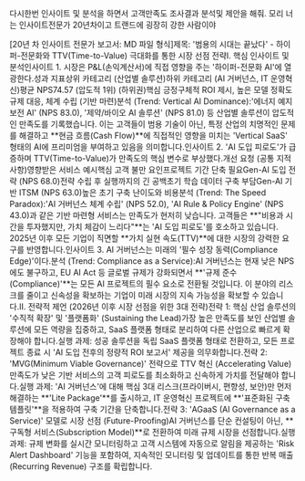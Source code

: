 다시한번 인사이트 및 분석을 하면서 고객만족도 조사결과 분석및 제안을 해줘. 모리 너는 인사이트전문가 20년차이고 트랜드에 굉장히 강한 사람이야


[20년 차 인사이트 전문가 보고서: MD 파일 형식]제목: '범용의 시대는 끝났다' - 하이퍼-전문화와 TTV(Time-to-Value) 극대화를 통한 시장 선점 전략I. 핵심 인사이트 및 분석인사이트 1. 시장은 P&L(손익계산서)에 직접 영향을 주는 '하이퍼-전문화 AI'에 열광한다.성과 지표상위 카테고리 (산업별 솔루션)하위 카테고리 (AI 거버넌스, IT 운영혁신)평균 NPS74.57 (압도적 1위) (하위권)핵심 긍정구체적 ROI 제시, 높은 모델 정확도규제 대응, 체계 수립 (기반 마련)분석 (Trend: Vertical AI Dominance):'에너지 예지보전 AI' (NPS 83.0), '제약/바이오 AI 솔루션' (NPS 81.0) 등 산업별 솔루션이 압도적인 만족도를 기록했습니다. 이는 고객들이 범용 기술이 아닌, 특정 산업의 치명적인 문제를 해결하고 **현금 흐름(Cash Flow)**에 직접적인 영향을 미치는 'Vertical SaaS' 형태의 AI에 프리미엄을 부여하고 있음을 의미합니다.인사이트 2. 'AI 도입 피로도'가 급증하며 TTV(Time-to-Value)가 만족도의 핵심 변수로 부상했다.개선 요청 (공통 지적 사항)영향받은 서비스 예시핵심 고객 불만 요인프로젝트 기간 단축 필요Gen-AI 도입 전략 (NPS 68.0)전략 수립 후 실행까지의 긴 공백초기 학습 데이터 구축 부담Gen-AI 기반 ITSM (NPS 63.0)높은 초기 구축 난이도와 비용분석 (Trend: The Speed Paradox):'AI 거버넌스 체계 수립' (NPS 52.0), 'AI Rule & Policy Engine' (NPS 43.0)과 같은 기반 마련형 서비스는 만족도가 현저히 낮습니다. 고객들은 **"비용과 시간을 투자했지만, 가치 체감이 느리다"**는 'AI 도입 피로도'를 호소하고 있습니다. 2025년 이후 모든 기업이 직면할 **가치 실현 속도(TTV)**에 대한 시장의 강력한 요구를 반영합니다.인사이트 3. AI 거버넌스는 미래의 '필수 성장 동력(Compliance Edge)'이다.분석 (Trend: Compliance as a Service):AI 거버넌스는 현재 낮은 NPS에도 불구하고, EU AI Act 등 글로벌 규제가 강화되면서 **'규제 준수(Compliance)'**는 모든 AI 프로젝트의 필수 요소로 전환될 것입니다. 이 분야의 리스크를 줄이고 신속성을 확보하는 기업이 미래 시장의 지속 가능성을 확보할 수 있습니다.II. 전략적 제언 (2026년 이후 시장 선점을 위한 3대 전략)전략 1: 핵심 산업 솔루션의 '수직적 확장' 및 '플랫폼화' (Sustaining the Lead)가장 높은 만족도를 보인 산업별 솔루션에 모든 역량을 집중하고, SaaS 플랫폼 형태로 분리하여 다른 산업으로 빠르게 확장해야 합니다.실행 과제: 성공 솔루션을 독립 SaaS 플랫폼 형태로 전환하고, 모든 프로젝트 종료 시 'AI 도입 전후의 정량적 ROI 보고서' 제공을 의무화합니다.전략 2: 'MVG(Minimum Viable Governance)' 전략으로 TTV 혁신 (Accelerating Value)만족도가 낮은 기반 서비스의 고객 피로도를 최소화하고 신속하게 가치를 전달해야 합니다.실행 과제: 'AI 거버넌스'에 대해 핵심 3대 리스크(프라이버시, 편향성, 보안)만 먼저 해결하는 **'Lite Package'**를 출시하고, IT 운영혁신 프로젝트에 **'표준화된 구축 템플릿'**을 적용하여 구축 기간을 단축합니다.전략 3: 'AGaaS (AI Governance as a Service)' 모델로 시장 선점 (Future-Proofing)AI 거버넌스를 단순 컨설팅이 아닌, **구독형 서비스(Subscription Model)**로 전환하여 미래 규제 시장을 선점합니다.실행 과제: 규제 변화를 실시간 모니터링하고 고객 시스템에 자동으로 알림을 제공하는 'Risk Alert Dashboard' 기능을 포함하여, 지속적인 모니터링 및 업데이트를 통한 반복 매출(Recurring Revenue) 구조를 확립합니다.